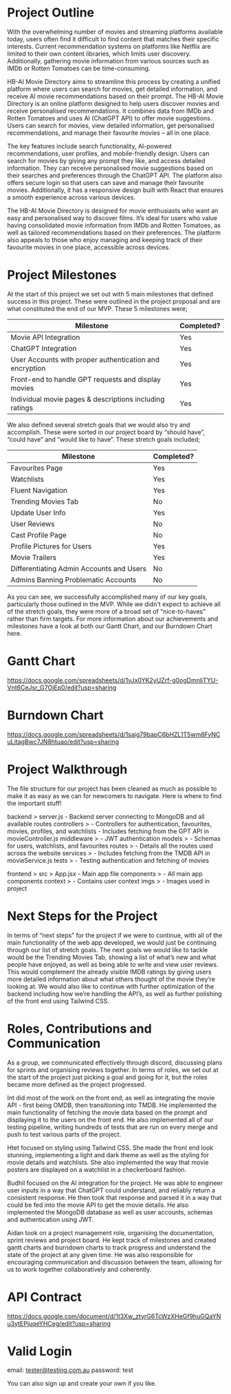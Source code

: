 
# Project Outline

With the overwhelming number of movies and streaming platforms available today, users often find it difficult to find content that matches their specific interests. Current recommendation systems on platforms like Netflix are limited to their own content libraries, which limits user discovery. Additionally, gathering movie information from various sources such as IMDb or Rotten Tomatoes can be time-consuming.

HB-AI Movie Directory aims to streamline this process by creating a unified platform where users can search for movies, get detailed information, and receive AI movie recommendations based on their prompt. The HB-AI Movie Directory is an online platform designed to help users discover movies and receive personalised recommendations. It combines data from IMDb and Rotten Tomatoes and uses AI (ChatGPT API) to offer movie suggestions. Users can search for movies, view detailed information, get personalised recommendations, and manage their favourite movies – all in one place.

The key features include search functionality, AI-powered recommendations, user profiles, and mobile-friendly design. Users can search for movies by giving any prompt they like, and access detailed information. They can receive personalised movie suggestions based on their searches and preferences through the ChatGPT API. The platform also offers secure login so that users can save and manage their favourite movies. Additionally, it has a responsive design built with React that ensures a smooth experience across various devices.

The HB-AI Movie Directory is designed for movie enthusiasts who want an easy and personalised way to discover films. It’s ideal for users who value having consolidated movie information from IMDb and Rotten Tomatoes, as well as tailored recommendations based on their preferences. The platform also appeals to those who enjoy managing and keeping track of their favourite movies in one place, accessible across devices.

# Project Milestones

At the start of this project we set out with 5 main milestones that defined success in this project. These were outlined in the project proposal and are what constituted the end of our MVP. These 5 milestones were;

| Milestone                                                  |  Completed?  |
|------------------------------------------------------------|--------------|
| Movie API Integration                                      |      Yes     |
| ChatGPT Integration                                        |      Yes     |
| User Accounts with proper authentication and encryption    |      Yes     |
| Front-end to handle GPT requests and display movies        |      Yes     |
| Individual movie pages & descriptions including ratings    |      Yes     |

We also defined several stretch goals that we would also try and accomplish. These were sorted in our project board by “should have”, “could have” and “would like to have”. These stretch goals included;

| Milestone                                                  |  Completed?  |
|------------------------------------------------------------|--------------|
| Favourites Page                                            |      Yes     |
| Watchlists                                                 |      Yes     |
| Fluent Navigation                                          |      Yes     |
| Trending Movies Tab                                        |      No      |
| Update User Info                                           |      Yes     |
| User Reviews                                               |      No      |
| Cast Profile Page                                          |      No      |
| Profile Pictures for Users                                 |      Yes     |
| Movie Trailers                                             |      Yes     |
| Differentiating Admin Accounts and Users                   |      No      |
| Admins Banning Problematic Accounts                        |      No      |


As you can see, we successfully accomplished many of our key goals, particularly those outlined in the MVP. While we didn't expect to achieve all of the stretch goals, they were more of a broad set of "nice-to-haves" rather than firm targets. For more information about our achievements and milestones have a look at both our Gantt Chart, and our Burndown Chart here.

# Gantt Chart
https://docs.google.com/spreadsheets/d/1vJx0YK2yUZrf-g0ogDmnljTYU-Vnt6CeJsr_G7OjEp0/edit?usp=sharing

# Burndown Chart
https://docs.google.com/spreadsheets/d/1saig79bapC6bHZL1T5wm8FyNCuLitagBwc7JN8htuao/edit?usp=sharing


# Project Walkthrough

The file structure for our project has been cleaned as much as possible to make it as easy as we can for newcomers to navigate.
Here is where to find the important stuff!

backend >
    server.js
    - Backend server connecting to MongoDB and all available routes
    controllers >
    - Controllers for authentication, favourites, movies, profiles, and watchlists
    - Includes fetching from the GPT API in movieController.js
    middleware >
    - JWT authentication
    models >
    - Schemas for users, watchlists, and favourites
    routes >
    - Details all the routes used across the website
    services >
    - Includes fetching from the TMDB API in movieService.js
    tests >
    - Testing authentication and fetching of movies

frontend >
    src > 
        App.jsx
        - Main app file
        components >
        - All main app components
        context >
        - Contains user context
        imgs >
        - Images used in project


# Next Steps for the Project

In terms of “next steps” for the project if we were to continue, with all of the main functionality of the web app developed, we would just be continuing through our list of stretch goals. The next goals we would like to tackle would be the Trending Movies Tab, showing a list of what’s new and what people have enjoyed, as well as being able to write and view user reviews. This would complement the already visible IMDB ratings by giving users more detailed information about what others thought of the movie they’re looking at. We would also like to continue with further optimization of the backend including how we’re handling the API’s, as well as further polishing of the front end using Tailwind CSS.

# Roles, Contributions and Communication

As a group, we communicated effectively through discord, discussing plans for sprints and organising reviews together. In terms of roles, we set out at the start of the project just picking a goal and going for it, but the roles became more defined as the project progressed.

Int did most of the work on the front end, as well as integrating the movie API - first being OMDB, then transitioning into TMDB. He implemented the main functionality of fetching the movie data based on the prompt and displaying it to the users on the front end. He also implemented all of our testing pipeline, writing hundreds of tests that are run on every merge and push to test various parts of the project.

Htet focused on styling using Tailwind CSS. She made the front end look stunning, implementing a light and dark theme as well as the styling for movie details and watchlists. She also implemented the way that movie posters are displayed on a watchlist in a checkerboard fashion.

Budhil focused on the AI integration for the project. He was able to engineer user inputs in a way that ChatGPT could understand, and reliably return a consistent response. He then took that response and parsed it in a way that could be fed into the movie API to get the movie details. He also implemented the MongoDB database as well as user accounts, schemas and authentication using JWT.

Aidan took on a project management role, organising the documentation, sprint reviews and project board. He kept track of milestones and created gantt charts and burndown charts to track progress and understand the state of the project at any given time. He was also responsible for encouraging communication and discussion between the team, allowing for us to work together collaboratively and coherently.

# API Contract

https://docs.google.com/document/d/1t3Xw_ztyrG6TcWzXHeGf9huGQaYNu3ytEPjuqeYHCeg/edit?usp=sharing

# Valid Login

email: tester@testing.com.au
password: test

You can also sign up and create your own if you like.

